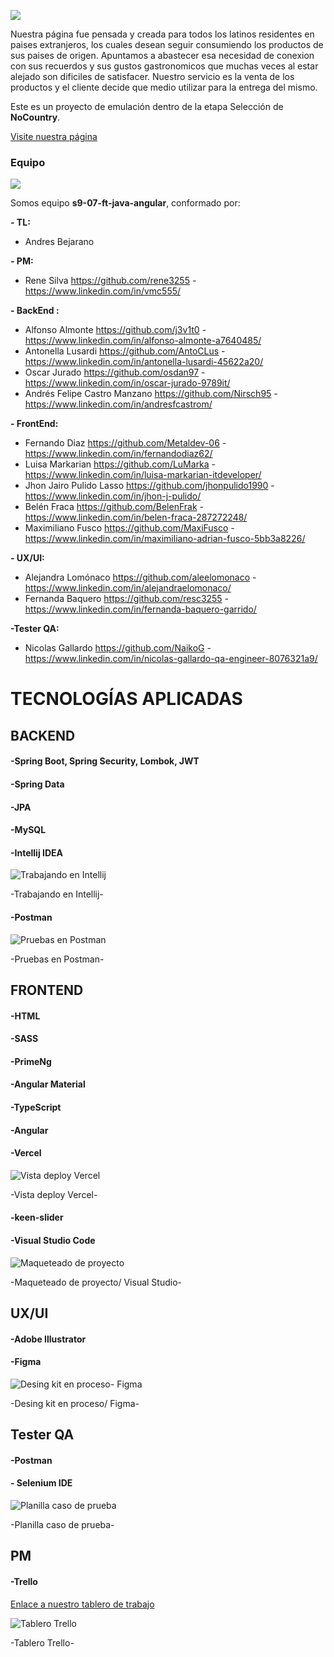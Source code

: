 
![](https://i.ibb.co/hgpGS7G/Frame-64.png )

Nuestra página fue pensada y creada para todos los latinos residentes en paises extranjeros, los cuales desean seguir consumiendo los productos de sus paises de origen.
Apuntamos a abastecer esa necesidad de conexion con sus recuerdos y sus gustos gastronomicos que muchas veces al estar alejado son dificiles de satisfacer.
Nuestro servicio es la venta de los productos y el cliente decide que medio utilizar para la entrega del mismo.

Este es un proyecto de emulación dentro de la etapa Selección de **NoCountry**.

[Visite nuestra página](https://s9-07-ft-java-angular-git-front-develop-nocountry-c11-16.vercel.app/)

### Equipo
![](https://i.ibb.co/SvVs8Gn/sprint-2.png)


Somos equipo **s9-07-ft-java-angular**, conformado por: 

**- TL:**

- Andres Bejarano 

**- PM:**

- Rene Silva https://github.com/rene3255 - https://www.linkedin.com/in/vmc555/

**- BackEnd :**

- Alfonso Almonte https://github.com/j3v1t0 - https://www.linkedin.com/in/alfonso-almonte-a7640485/
- Antonella Lusardi https://github.com/AntoCLus - https://www.linkedin.com/in/antonella-lusardi-45622a20/
- Oscar Jurado  https://github.com/osdan97 - https://www.linkedin.com/in/oscar-jurado-9789it/
- Andrés Felipe Castro Manzano https://github.com/Nirsch95 - https://www.linkedin.com/in/andresfcastrom/
  
**- FrontEnd:**
  
- Fernando Diaz  https://github.com/Metaldev-06 - https://www.linkedin.com/in/fernandodiaz62/
- Luisa Markarian https://github.com/LuMarka - https://www.linkedin.com/in/luisa-markarian-itdeveloper/
- Jhon Jairo Pulido Lasso https://github.com/jhonpulido1990 - https://www.linkedin.com/in/jhon-j-pulido/
- Belén Fraca  https://github.com/BelenFrak - https://www.linkedin.com/in/belen-fraca-287272248/
- Maximiliano Fusco https://github.com/MaxiFusco  - https://www.linkedin.com/in/maximiliano-adrian-fusco-5bb3a8226/
  
**- UX/UI:**

- Alejandra Lomónaco https://github.com/aleelomonaco - https://www.linkedin.com/in/alejandraelomonaco/
- Fernanda Baquero  https://github.com/resc3255 - https://www.linkedin.com/in/fernanda-baquero-garrido/
  
**-Tester QA:**
  
- Nicolas Gallardo  https://github.com/NaikoG - https://www.linkedin.com/in/nicolas-gallardo-qa-engineer-8076321a9/

# TECNOLOGÍAS APLICADAS


## BACKEND

#### -Spring Boot, Spring Security, Lombok, JWT

#### -Spring Data

#### -JPA

#### -MySQL

#### -Intellij IDEA

![Trabajando en Intellij](https://i.ibb.co/V95thKY/608f9226-2265-45ee-ab93-2c7634d40348.jpg)

-Trabajando en Intellij-

#### -Postman

![Pruebas en Postman](https://i.ibb.co/VDrvJV0/7c2ee7aa-f8b3-494f-83b9-1cefbae3ec85.jpg)

-Pruebas en Postman-

## FRONTEND

#### -HTML

#### -SASS 

#### -PrimeNg 

#### -Angular Material 

#### -TypeScript 

#### -Angular 

#### -Vercel 

![Vista deploy Vercel](https://i.ibb.co/pLx28pX/vista-vercel.png)

-Vista deploy Vercel-

#### -keen-slider 

#### -Visual Studio Code 

![Maqueteado de proyecto](https://i.ibb.co/xJ0cNZ9/ecommerce-routing-module-ts-s9-07-ft-java-angular-Visual-Studio-Code-18-07-2023-1-27-00.png)

-Maqueteado de proyecto/ Visual Studio-

## UX/UI

#### -Adobe Illustrator

#### -Figma

![Desing kit en proceso- Figma](https://i.ibb.co/q1M1tTs/image.png)

-Desing kit en proceso/ Figma-



## Tester QA

#### -Postman

#### - Selenium IDE

![Planilla caso de prueba](https://i.ibb.co/3hMLxsp/c7627ab0-f1eb-465a-82c5-d04730b6aab6.jpg)

-Planilla caso de prueba-



## PM

#### -Trello

[Enlace a nuestro tablero de trabajo](https://trello.com/b/i76slPtb/s907ftjavaangular)

![Tablero Trello](https://i.ibb.co/fx1xqn0/tablero-trello.png)

-Tablero Trello-




